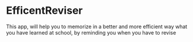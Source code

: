# EfficentReviser
This app, will help you to memorize in a better and more efficient way  what you have learned at school, by reminding you when you have to revise
